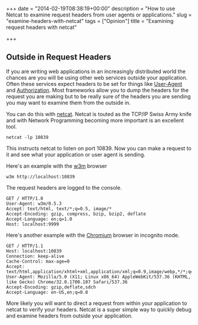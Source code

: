 +++
date = "2014-02-19T08:38:19+00:00"
description = "How to use Netcat to examine request headers from user agents or applications."
slug = "examine-headers-with-netcat"
tags = ["Opinion"]
title = "Examining request headers with netcat"

+++

## Outside in Request Headers

If you are writing web applications in an increasingly distributed world the chances are you will be using other web services outside your application. Often these services expect headers to be set for things like [User-Agent][1] and [Authorization][2]. Most frameworks allow you to dump the headers for the request you are making but to be really sure of the headers you are sending you may want to examine them from the outside in.

You can do this with [netcat][3]. Netcat is touted as the TCP/IP Swiss Army knife and with Network Programming becoming more important is an excellent tool.

    netcat -lp 10839

This instructs netcat to listen on port 10839. Now you can make a request to it and see what your application or user agent is sending.

Here's an example with the [w3m][4] browser

    w3m http://localhost:10839 

The request headers are logged to the console.

    GET / HTTP/1.0
    User-Agent: w3m/0.5.3
    Accept: text/html, text/*;q=0.5, image/*
    Accept-Encoding: gzip, compress, bzip, bzip2, deflate
    Accept-Language: en;q=1.0
    Host: localhost:9999

Here's another example with the [Chromium][5] browser in incognito mode.

    GET / HTTP/1.1
    Host: localhost:10839
    Connection: keep-alive
    Cache-Control: max-age=0
    Accept: text/html,application/xhtml+xml,application/xml;q=0.9,image/webp,*/*;q=0.8
    User-Agent: Mozilla/5.0 (X11; Linux x86_64) AppleWebKit/537.36 (KHTML, like Gecko) Chrome/32.0.1700.107 Safari/537.36
    Accept-Encoding: gzip,deflate,sdch
    Accept-Language: en-US,en;q=0.8

More likely you will want to direct a request from within your application to netcat to verify your headers. Netcat is a super simple way to quickly debug and examine headers from outside your application.

[1]: http://www.w3.org/Protocols/rfc2616/rfc2616-sec14.html#sec14.43
[2]: http://www.w3.org/Protocols/rfc2616/rfc2616-sec14.html#sec14.8
[3]: http://nc110.sourceforge.net/
[4]: http://w3m.sourceforge.net/
[5]: http://www.chromium.org/

